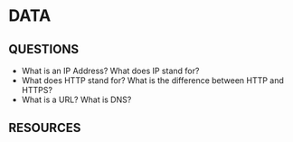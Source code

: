 # DATA

## QUESTIONS

- What is an IP Address? What does IP stand for?
- What does HTTP stand for? What is the difference between HTTP and HTTPS?
- What is a URL? What is DNS?

## RESOURCES

